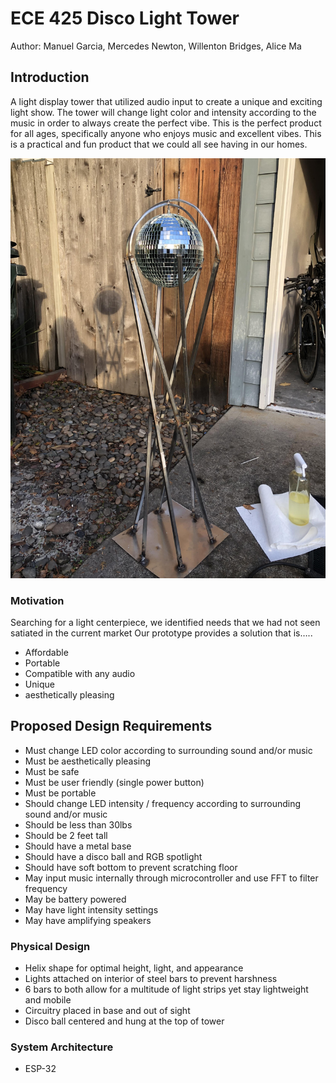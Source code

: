 # ECE 425 Disco Light Tower

Author: Manuel Garcia, Mercedes Newton, Willenton Bridges, Alice Ma

## Introduction

A light display tower that utilized audio input to create a unique and exciting light show. The tower will change light color and intensity according to the music in order to always create the perfect vibe. This is the perfect product for all ages, specifically anyone who enjoys music and excellent vibes. This is a practical and fun product that we could all see having in our homes.

![](https://github.com/manga222/411-group-6-2022/blob/main/Final/Final%20Product.jpg)

### Motivation

Searching for a light centerpiece, we identified needs that we had not seen satiated in the current market
Our prototype provides a solution that is…..
* Affordable 
* Portable
* Compatible with any audio
* Unique 
* aesthetically pleasing

## Proposed Design Requirements

* Must change LED color according to surrounding sound and/or music
* Must be aesthetically pleasing
* Must be safe
* Must be user friendly (single power button)
* Must be portable
* Should change LED intensity / frequency according to surrounding sound and/or music
* Should be less than 30lbs
* Should be 2 feet tall
* Should have a metal base
* Should have a disco ball and RGB spotlight
* Should have soft bottom to prevent scratching floor
* May input music internally through microcontroller and use FFT to filter frequency
* May be battery powered
* May have light intensity settings
* May have amplifying speakers

### Physical Design

* Helix shape for optimal height, light, and appearance
* Lights attached on interior of steel bars to prevent harshness
* 6 bars to both allow for a multitude of light strips yet stay lightweight and mobile
* Circuitry placed in base and out of sight
* Disco ball centered and hung at the top of tower

### System Architecture

* ESP-32

